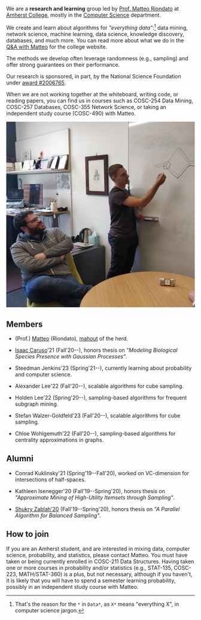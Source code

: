 We are a **research and learning** group led by [Prof. Matteo
Riondato](http://matteo.rionda.to) at [Amherst College](http://www.amherst.edu),
mostly in the [Computer Science](http://cs.amherst.edu) department.

We create and learn about algorithms for *"everything data"*:[^1] data mining,
network science, machine learning, data science, knowledge discovery, databases,
and much more. You can read more about what we do in the [Q&A with
Matteo](https://www.amherst.edu/news/news_releases/2020/9-2020/computer-science-for-science)
for the college website.

The methods we develop often leverage randomness (e.g., sampling) and offer
strong guarantees on their performance.

Our research is sponsored, in part, by the National Science Foundation under
[award #2006765](https://www.nsf.gov/awardsearch/showAward?AWD_ID=2006765).

When we are not working together at the whiteboard, writing code, or reading
papers, you can find us in courses such as COSC-254 Data Mining, COSC-257
Databases, COSC-355 Network Science, or taking an independent study course
(COSC-490) with Matteo.

[//]: # "Comment: :elephant: :purple_heart: :floppy_disk:"

 [^1]: That's the reason for the `*` in `Data*`, as `X*` means "everything X",
 in computer science jargon.

![Data Mammoths at work!](img/matteoconrad.png)

## Members

* (Prof.) [Matteo](http://matteo.rionda.to) (Riondato),
    [mahout](https://en.wikipedia.org/wiki/Mahout) of the herd.

[//]: # "Comment: alphabetical by last name"

* [Isaac Caruso](https://icaruso21.github.io/)'21 (Fall'20--), honors thesis
     on *"Modeling Biological Species Presence with Gaussian Processes"*.

* Steedman Jenkins'23 (Spring'21--), currently learning about probability and
    computer science.

* Alexander Lee'22 (Fall'20--), scalable algorithms for cube sampling.

* Holden Lee'22 (Spring'20--), sampling-based algorithms for frequent subgraph
    mining.

* Stefan Walzer-Goldfeld'23 (Fall'20--), scalable algorithms for cube sampling.

* Chloe Wohlgemuth'22 (Fall'20--), sampling-based algorithms for centrality
    approximations in graphs.

## Alumni

[//]: # "Comment: Most recent first, then alphabetical by last name"

* Conrad Kuklinsky'21 (Spring'19--Fall'20), worked on VC-dimension for
    intersections of half-spaces.

* Kathleen Isenegger'20 (Fall'19--Spring'20), honors thesis on *"Approximate
    Mining of High-Utility Itemsets through Sampling"*.

* [Shukry Zablah'20](https://www.shukryzablah.com) (Fall'19--Spring'20), honors
    thesis on *"A Parallel Algorithm for Balanced Sampling"*.

## How to join

If you are an Amherst student, and are interested in mixing data, computer
science, probability, and statistics, please contact Matteo. You must have taken
or being currently enrolled in COSC-211 Data Structures. Having taken one or
more courses in probability and/or statistics (e.g., STAT-135, COSC-223,
MATH/STAT-360) is a plus, but not necessary, although if you haven't, it is
likely that you will have to spend a semester learning probability, possibly in
an independent study course with Matteo.
